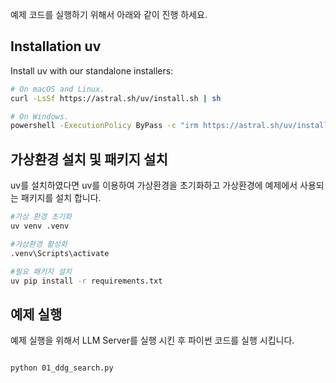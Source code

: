 예제 코드를 실행하기 위해서 아래와 같이 진행 하세요.

## Installation uv

Install uv with our standalone installers:

```bash
# On macOS and Linux.
curl -LsSf https://astral.sh/uv/install.sh | sh
```

```bash
# On Windows.
powershell -ExecutionPolicy ByPass -c "irm https://astral.sh/uv/install.ps1 | iex"
```


## 가상환경 설치 및 패키지 설치

uv를 설치하였다면 uv를 이용하여 가상환경을 초기화하고 가상환경에 예제에서 사용되는 패키지를 설치 합니다.

```bash
#가상 환경 초기화
uv venv .venv

#가상환경 활성화
.venv\Scripts\activate

#필요 패키지 설치
uv pip install -r requirements.txt

```

## 예제 실행

예제 실행을 위해서 LLM Server를 실행 시킨 후 파이썬 코드를 실행 시킵니다.

```bash

python 01_ddg_search.py

```